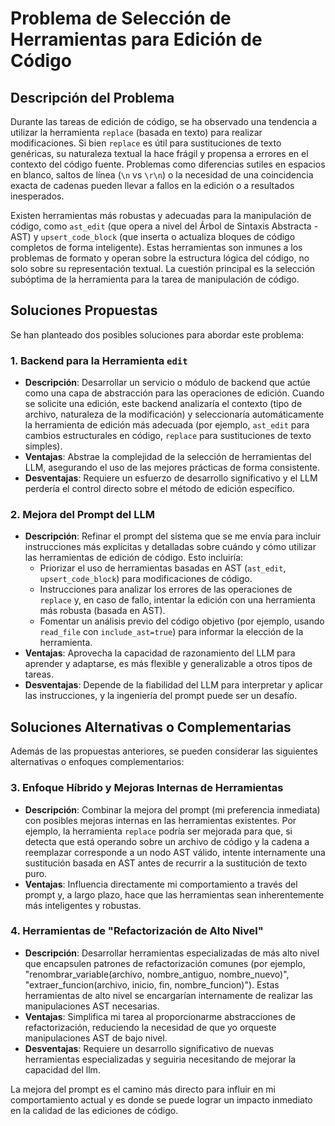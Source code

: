 # Problema de Selección de Herramientas para Edición de Código

## Descripción del Problema

Durante las tareas de edición de código, se ha observado una tendencia a utilizar la herramienta `replace` (basada en texto) para realizar modificaciones. Si bien `replace` es útil para sustituciones de texto genéricas, su naturaleza textual la hace frágil y propensa a errores en el contexto del código fuente. Problemas como diferencias sutiles en espacios en blanco, saltos de línea (`\n` vs `\r\n`) o la necesidad de una coincidencia exacta de cadenas pueden llevar a fallos en la edición o a resultados inesperados.

Existen herramientas más robustas y adecuadas para la manipulación de código, como `ast_edit` (que opera a nivel del Árbol de Sintaxis Abstracta - AST) y `upsert_code_block` (que inserta o actualiza bloques de código completos de forma inteligente). Estas herramientas son inmunes a los problemas de formato y operan sobre la estructura lógica del código, no solo sobre su representación textual. La cuestión principal es la selección subóptima de la herramienta para la tarea de manipulación de código.

## Soluciones Propuestas

Se han planteado dos posibles soluciones para abordar este problema:

### 1. Backend para la Herramienta `edit`

*   **Descripción**: Desarrollar un servicio o módulo de backend que actúe como una capa de abstracción para las operaciones de edición. Cuando se solicite una edición, este backend analizaría el contexto (tipo de archivo, naturaleza de la modificación) y seleccionaría automáticamente la herramienta de edición más adecuada (por ejemplo, `ast_edit` para cambios estructurales en código, `replace` para sustituciones de texto simples).
*   **Ventajas**: Abstrae la complejidad de la selección de herramientas del LLM, asegurando el uso de las mejores prácticas de forma consistente.
*   **Desventajas**: Requiere un esfuerzo de desarrollo significativo y el LLM perdería el control directo sobre el método de edición específico.

### 2. Mejora del Prompt del LLM

*   **Descripción**: Refinar el prompt del sistema que se me envía para incluir instrucciones más explícitas y detalladas sobre cuándo y cómo utilizar las herramientas de edición de código. Esto incluiría:
    *   Priorizar el uso de herramientas basadas en AST (`ast_edit`, `upsert_code_block`) para modificaciones de código.
    *   Instrucciones para analizar los errores de las operaciones de `replace` y, en caso de fallo, intentar la edición con una herramienta más robusta (basada en AST).
    *   Fomentar un análisis previo del código objetivo (por ejemplo, usando `read_file` con `include_ast=true`) para informar la elección de la herramienta.
*   **Ventajas**: Aprovecha la capacidad de razonamiento del LLM para aprender y adaptarse, es más flexible y generalizable a otros tipos de tareas.
*   **Desventajas**: Depende de la fiabilidad del LLM para interpretar y aplicar las instrucciones, y la ingeniería del prompt puede ser un desafío.

## Soluciones Alternativas o Complementarias

Además de las propuestas anteriores, se pueden considerar las siguientes alternativas o enfoques complementarios:

### 3. Enfoque Híbrido y Mejoras Internas de Herramientas

*   **Descripción**: Combinar la mejora del prompt (mi preferencia inmediata) con posibles mejoras internas en las herramientas existentes. Por ejemplo, la herramienta `replace` podría ser mejorada para que, si detecta que está operando sobre un archivo de código y la cadena a reemplazar corresponde a un nodo AST válido, intente internamente una sustitución basada en AST antes de recurrir a la sustitución de texto puro.
*   **Ventajas**: Influencia directamente mi comportamiento a través del prompt y, a largo plazo, hace que las herramientas sean inherentemente más inteligentes y robustas.

### 4. Herramientas de "Refactorización de Alto Nivel"

*   **Descripción**: Desarrollar herramientas especializadas de más alto nivel que encapsulen patrones de refactorización comunes (por ejemplo, "renombrar_variable(archivo, nombre_antiguo, nombre_nuevo)", "extraer_funcion(archivo, inicio, fin, nombre_funcion)"). Estas herramientas de alto nivel se encargarían internamente de realizar las manipulaciones AST necesarias.
*   **Ventajas**: Simplifica mi tarea al proporcionarme abstracciones de refactorización, reduciendo la necesidad de que yo orqueste manipulaciones AST de bajo nivel.
*   **Desventajas**: Requiere un desarrollo significativo de nuevas herramientas especializadas y seguiria necesitando de mejorar la capacidad del llm.

La mejora del prompt es el camino más directo para influir en mi comportamiento actual y es donde se puede lograr un impacto inmediato en la calidad de las ediciones de código.



